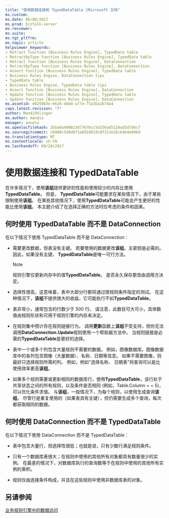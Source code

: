 ```yaml
---
title: "使用数据连接和 TypedDataTable |Microsoft 文档"
ms.custom: 
ms.date: 06/08/2017
ms.prod: biztalk-server
ms.reviewer: 
ms.suite: 
ms.tgt_pltfrm: 
ms.topic: article
helpviewer_keywords:
- Retract function [Business Rules Engine], TypedData table
- RetractByType function [Business Rules Engine], TypedData table
- Retract function [Business Rules Engine], DataConnection
- RetractByType function [Business Rules Engine], DataConnection
- Assert function [Business Rules Engine], TypedData table
- Business Rules Engine, DataConnection tips
- TypedData table
- Business Rules Engine, TypedData table tips
- Assert function [Business Rules Engine], DataConnection
- Update function [Business Rules Engine], TypedData table
- Update function [Business Rules Engine], DataConnection
ms.assetid: e825803e-6626-4ddd-a77e-75a3ba2b74a4
caps.latest.revision: "7"
author: MandiOhlinger
ms.author: mandia
manager: anneta
ms.openlocfilehash: 2b5a0a490023d77676cc5d156ad5126ad5d7d6c7
ms.sourcegitcommit: cb908c540d8f1a692d01dc8f313e16cb4b4e696d
ms.translationtype: MT
ms.contentlocale: zh-CN
ms.lasthandoff: 09/20/2017
---
```

# <a name="using-dataconnection-and-typeddatatable"></a>使用数据连接和 TypedDataTable
在许多情况下，使用**该组**提供更好的性能和使用较少的内存比使用**TypedDataTable**。 但是， **TypedDataTable**可能要求在某些情况下，由于某些限制使用**该组**。 在某些其他情况下，使用**TypedDataTable**可能会产生更好的性能比使用**该组**。 本主题介绍了在选择正确的方法时应考虑的条件和因素。  
  
## <a name="when-to-use-typeddatatable-instead-of-dataconnection"></a>何时使用 TypedDataTable 而不是 DataConnection  
 在以下情况下使用 TypedDataTable 而不是 DataConnection：  
  
-   需要更改数据，但表没有主键。 若要使用的数据更改**该组**，主密钥是必需的。 因此，如果没有主键， **TypedDataTable**是唯一可行方法。  
  
    > [!NOTE]
    >  规则引擎仅更新内存中的值**TypedDataTable**。 是否永久保存更改由调用方决定。  
  
-   选择性很高，这意味着，表中大部分行都将通过按规则条件指定的测试。 在这种情况下，**该组**不提供很大的收益，它可能执行不如**TypedDataTable**。  
  
-   表非常小，通常包含的行数少于 500 行。 请注意，此数目可大可小，具体数值由规则形状和可用于规则引擎的内存来决定。  
  
-   在规则集中预计存在规则链接行为。 调用**更新**函数上**该组**不受支持，但你无法调用**DataConnection.Update**规则使用一个帮助器方法中。 当规则链接是必需的**TypedDataTable**是更好的选择。  
  
-   表中一个或多个列包含大量规则不需要的数据。 例如，图像数据库。图像数据库中的各列包含图像（大量数据）、名称、日期等信息。 如果不需要图像，则最好只选择规则所需的列。 例如，例如"选择名称、 日期表"将查询可以是比使用效率更高**该组**。  
  
-   如果多个规则需要或更新相同的数据库行，使用**TypedDataTable**，该行处于共享状态之间的所有规则，以及条件是否相同 (例如，Table.Column = = 5)，可以优化条件求值。 与**该组**，一般情况下，为每个规则，以使用生成查询**该组**。 尽管行是重复使用的（如果表具有主键），但仍需要生成多个查询，每次都获取相同的数据。  
  
## <a name="when-to-use-dataconnection-instead-of-typeddatatable"></a>何时使用 DataConnection 而不是 TypedDataTable  
 在以下情况下使用 DataConnection 而不是 TypedDataTable：  
  
-   表中包含大量行，但选择性很低；也就是说，只有少数行满足规则条件。  
  
-   只有一个数据库表很大；在规则中使用的其他所有对象都具有数量很少的实例。 在最差的情况下，对数据库执行的查询数等于在规则中使用的其他所有实例的乘积。  
  
-   规则仅由连接条件构成，并且在这些规则中使用非数据库表的对象。  
  
## <a name="see-also"></a>另请参阅  
 [业务规则引擎中的数据访问](../core/data-access-in-the-business-rule-engine.md)